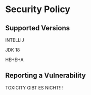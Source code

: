 # Security Policy

## Supported Versions

INTELLIJ

JDK 18

HEHEHA

## Reporting a Vulnerability

TOXICITY GIBT ES NICHT!!! 
